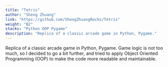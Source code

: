 ```yaml
---
title: "Tetris"
author: "Sheng Zhuang"
link: "https://github.com/ShengZhuangRocks/Tetris"
weight: "B2"
stacks: "Python OOP Pygame"
description: "Replica of a classic arcade game in Python, Pygame."
---
```


Replica of a classic arcade game in Python, Pygame. Game logic is not too much, so I decided to go a bit further, and tried to apply Object Oriented Programming (OOP) to make the code more readable and maintainable.
